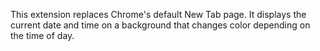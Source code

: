 This extension replaces Chrome's default New Tab page. It displays the current date and time on a background that changes color depending on the time of day.
